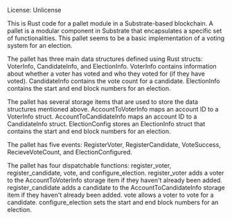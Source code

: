License: Unlicense

This is Rust code for a pallet module in a Substrate-based blockchain. A pallet is a modular component in Substrate that encapsulates a specific set of functionalities. This pallet seems to be a basic implementation of a voting system for an election.

The pallet has three main data structures defined using Rust structs: VoterInfo, CandidateInfo, and ElectionInfo. VoterInfo contains information about whether a voter has voted and who they voted for (if they have voted). CandidateInfo contains the vote count for a candidate. ElectionInfo contains the start and end block numbers for an election.

The pallet has several storage items that are used to store the data structures mentioned above. AccountToVoterInfo maps an account ID to a VoterInfo struct. AccountToCandidateInfo maps an account ID to a CandidateInfo struct. ElectionConfig stores an ElectionInfo struct that contains the start and end block numbers for an election.

The pallet has five events: RegisterVoter, RegisterCandidate, VoteSuccess, RecieveVoteCount, and ElectionConfigured.

The pallet has four dispatchable functions: register_voter, register_candidate, vote, and configure_election. register_voter adds a voter to the AccountToVoterInfo storage item if they haven't already been added. register_candidate adds a candidate to the AccountToCandidateInfo storage item if they haven't already been added. vote allows a voter to vote for a candidate. configure_election sets the start and end block numbers for an election.